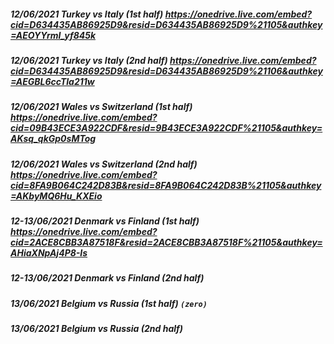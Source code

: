 ##### 12/06/2021 Turkey vs Italy (1st half) https://onedrive.live.com/embed?cid=D634435AB86925D9&resid=D634435AB86925D9%21105&authkey=AEOYYrmI_yf845k
##### 12/06/2021 Turkey vs Italy (2nd half) https://onedrive.live.com/embed?cid=D634435AB86925D9&resid=D634435AB86925D9%21106&authkey=AEGBL6ccTla211w
##### 12/06/2021 Wales vs Switzerland (1st half) https://onedrive.live.com/embed?cid=09B43ECE3A922CDF&resid=9B43ECE3A922CDF%21105&authkey=AKsq_qkGp0sMTog
##### 12/06/2021 Wales vs Switzerland (2nd half) https://onedrive.live.com/embed?cid=8FA9B064C242D83B&resid=8FA9B064C242D83B%21105&authkey=AKbyMQ6Hu_KXEio
##### 12-13/06/2021 Denmark vs Finland (1st half) https://onedrive.live.com/embed?cid=2ACE8CBB3A87518F&resid=2ACE8CBB3A87518F%21105&authkey=AHiaXNpAj4P8-Is
##### 12-13/06/2021 Denmark vs Finland (2nd half)
##### 13/06/2021 Belgium vs Russia (1st half)  `(zero)`
##### 13/06/2021 Belgium vs Russia (2nd half)
